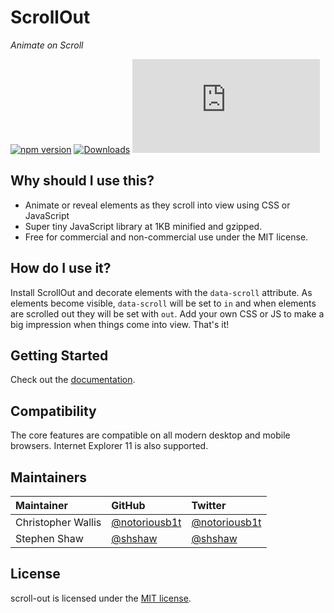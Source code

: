 # ScrollOut

*Animate on Scroll*

[![npm version](https://badge.fury.io/js/scroll-out.svg)](https://badge.fury.io/js/scroll-out) [![Downloads](https://img.shields.io/npm/dm/scroll-out.svg)](https://www.npmjs.com/package/scroll-out)
[![gzip size](http://img.badgesize.io/https://unpkg.com/scroll-out/dist/scroll-out.min.js?compression=gzip&label=gzip%20size&style=flat&cache=false)](https://unpkg.com/scroll-out/dist/scroll-out.min.js) 

## Why should I use this?
- Animate or reveal elements as they scroll into view using CSS or JavaScript
- Super tiny JavaScript library at 1KB minified and gzipped.
- Free for commercial and non-commercial use under the MIT license.

## How do I use it?

Install ScrollOut and decorate elements with the ```data-scroll``` attribute.  As elements become visible, ```data-scroll``` will be set to ```in``` and when elements are scrolled out they will be set with ```out```.  Add your own CSS or JS to make a big impression when things come into view.  That's it!

## Getting Started

Check out the [documentation](https://scroll-out.github.io/).

## Compatibility

The core features are compatible on all modern desktop and mobile browsers.  Internet Explorer 11 is also supported.

## Maintainers

| Maintainer | GitHub | Twitter |
| :- | :- | :- |
| Christopher Wallis | [@notoriousb1t](https://github.com/notoriousb1t) | [@notoriousb1t](https://twitter.com/notoriousb1t) |
| Stephen Shaw | [@shshaw](https://github.com/shshaw) | [@shshaw](https://twitter.com/shshaw) |

## License

scroll-out is licensed under the [MIT license](http://opensource.org/licenses/MIT).
